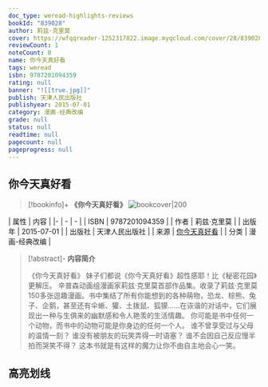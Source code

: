 ```yaml
---
doc_type: weread-highlights-reviews
bookId: "839028"
author: 莉兹·克里莫
cover: https://wfqqreader-1252317822.image.myqcloud.com/cover/28/839028/t7_839028.jpg
reviewCount: 1
noteCount: 0
name: 你今天真好看
tags: weread
isbn: 9787201094359
rating: null
banner: "![[true.jpg]]"
publish: 天津人民出版社
publishyear: 2015-07-01
category: 漫画-经典改编
grade: null
status: null
readtime: null
pagecount: null
pageprogress: null
---
```


## 你今天真好看

> [!bookinfo]+ **《你今天真好看》**
> ![bookcover|200](https://wfqqreader-1252317822.image.myqcloud.com/cover/28/839028/t7_839028.jpg)
>
| 属性   | 内容                                       |
|- | - | - |
| ISBN   | 9787201094359  |
| 作者   | 莉兹·克里莫                         |
| 出版年 | 2015-07-01   | 
| 出版社 | 天津人民出版社                       |
| 来源   | [你今天真好看](https://weread.qq.com/web/) |
| 分类   | 漫画-经典改编                        |

> [!abstract]- **内容简介**
> 
> 《你今天真好看》
> 妹子们都说《你今天真好看》超性感耶！比《秘密花园》更解压。 辛普森动画组漫画家莉兹·克里莫首部作品集。收录了莉兹·克里莫150多张逗趣漫画。书中集结了所有你能想到的各种萌物，恐龙、棕熊、兔子、企鹅，甚至还有伞蜥、獾、土拨鼠、狐獴……在诙谐的对话中，它们展现出一种与生俱来的幽默感和令人艳羡的生活情趣。 你可能是书中任何一个动物，而书中的动物可能是你身边的任何一个人。 谁不曾享受过与父母的温情一刻？ 谁没有被朋友的玩笑弄得一时语塞？ 谁不会因自己反应慢半拍而哭笑不得？ 这本书就是有这样的魔力让你不由自主地会心一笑。

## 高亮划线


